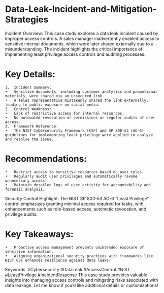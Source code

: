 # Data-Leak-Incident-and-Mitigation-Strategies

Incident Overview:
This case study explores a data leak incident caused by improper access controls. A sales manager inadvertently enabled access to sensitive internal documents, which were later shared externally due to a misunderstanding. The incident highlights the critical importance of implementing least privilege access controls and auditing processes.

# Key Details:
	1.	Incident Summary:
	•	Sensitive documents, including customer analytics and promotional materials, were shared via an unsecured link.
	•	A sales representative mistakenly shared the link externally, leading to public exposure on social media.
	2.	Control Weakness:
	•	Lack of restrictive access for internal resources.
	•	No automated revocation of permissions or regular audits of user access.
	3.	Framework Reference:
	•	The NIST Cybersecurity Framework (CSF) and SP 800-53 (AC-6) guidelines for implementing least privilege were applied to analyze and resolve the issue.

# Recommendations:
	•	Restrict access to sensitive resources based on user roles.
	•	Regularly audit user privileges and automatically revoke unnecessary access.
	•	Maintain detailed logs of user activity for accountability and forensic analysis.

Security Control Highlight:
The NIST SP 800-53 AC-6 “Least Privilege” control emphasizes granting minimal access required for tasks, with enhancements such as role-based access, automatic revocation, and privilege audits.

# Key Takeaways:
	•	Proactive access management prevents unintended exposure of sensitive information.
	•	Aligning organizational security practices with frameworks like NIST CSF enhances resilience against data leaks.

Keywords: #Cybersecurity #DataLeak #AccessControl #NIST #LeastPrivilege #IncidentResponse
This case study provides valuable insights into managing access controls and mitigating risks associated with data leakage. Let me know if you’d like additional details or customizations!
